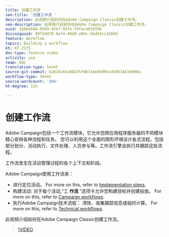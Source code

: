 ```yaml
---
title: 创建工作流
seo-title: '创建工作流 '
description: 此视频介绍如何在Adobe Campaign Classic创建工作流。
seo-description: 此视频介绍如何在Adobe Campaign Classic创建工作流。
uuid: 2b6be688-0569-45e7-93fe-fbfac4819198
discoiquuid: 09f3dd78-8ef4-46d8-a9dc-5bd54cc1b60d
feature: Workflow
topics: Building a workflow
kt: KT-2175
doc-type: feature video
activity: use
team: DOC
translation-type: tm+mt
source-git-commit: b2820c65a88d25f9b7a4ed5005cd5083463e000a
workflow-type: tm+mt
source-wordcount: '204'
ht-degree: 12%

---
```



# 创建工作流

Adobe Campaign包括一个工作流模块，它允许您跨应用程序服务器的不同模块精心安排各种流程和任务。 您可以利用这个全面的图形环境设计各式流程，包括部分划分、活动执行、文件处理、人员参与等。工作流引擎会执行并跟踪这些流程。

工作流发生在活动管理过程的各个上下文和阶段。

Adobe Campaign使用工作流来：

* 进行定位活动。 For more on this, refer to [Implementation steps](https://docs.adobe.com/content/help/en/campaign-classic/using/automating-with-workflows/general-operation/building-a-workflow.html#Implementation_steps_).
* 构建活动: 对于每个活动,“工 **作流** ”选项卡允许您构建目标并创建投放。 For more on this, refer to [Campaign workflows](https://docs.adobe.com/content/help/en/campaign-classic/using/automating-with-workflows/general-operation/building-a-workflow.html#campaign-workflows).
* 执行Adobe Campaign技术流程： 清除、收集跟踪信息或临时计算。 For more on this, refer to [Technical workflows](https://docs.adobe.com/content/help/en/campaign-classic/using/automating-with-workflows/general-operation/building-a-workflow.html#technical-workflows).

此视频介绍如何在Adobe Campaign Classic创建工作流。

>[!VIDEO](https://video.tv.adobe.com/v/25559?quality=12)
